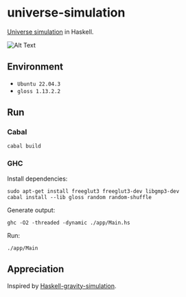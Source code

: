 # universe-simulation

[Universe simulation](https://github.com/luke-tangh/universe-simulation) in Haskell.

![Alt Text](example.gif)

## Environment
- `Ubuntu 22.04.3`
- `gloss 1.13.2.2`

## Run

### Cabal
```
cabal build
```

### GHC

Install dependencies:
```
sudo apt-get install freeglut3 freeglut3-dev libgmp3-dev
cabal install --lib gloss random random-shuffle
```
Generate output:
```
ghc -O2 -threaded -dynamic ./app/Main.hs
```
Run:
```
./app/Main
```

## Appreciation
Inspired by [Haskell-gravity-simulation](https://github.com/Coayer/Haskell-gravity-simulation).

